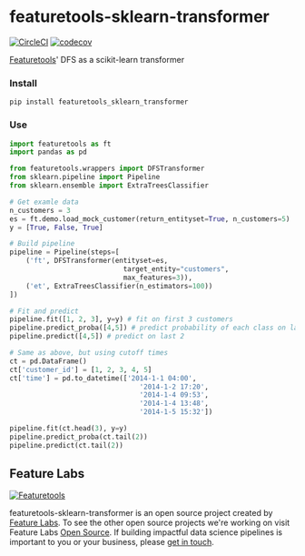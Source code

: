 # featuretools-sklearn-transformer

[![CircleCI](https://circleci.com/gh/FeatureLabs/featuretools_sklearn_transformer/tree/master.svg?style=shield)](https://circleci.com/gh/FeatureLabs/featuretools_sklearn_transformer/tree/master)
[![codecov](https://codecov.io/gh/FeatureLabs/featuretools_sklearn_transformer/branch/master/graph/badge.svg)](https://codecov.io/gh/FeatureLabs/featuretools_sklearn_transformer)

[Featuretools](https://github.com/FeatureLabs/featuretools)' DFS as a scikit-learn transformer

### Install
```shell
pip install featuretools_sklearn_transformer
```

### Use

```python
import featuretools as ft
import pandas as pd

from featuretools.wrappers import DFSTransformer
from sklearn.pipeline import Pipeline
from sklearn.ensemble import ExtraTreesClassifier

# Get examle data
n_customers = 3
es = ft.demo.load_mock_customer(return_entityset=True, n_customers=5)
y = [True, False, True]

# Build pipeline
pipeline = Pipeline(steps=[
    ('ft', DFSTransformer(entityset=es,
                            target_entity="customers",
                            max_features=3)),
    ('et', ExtraTreesClassifier(n_estimators=100))
])

# Fit and predict
pipeline.fit([1, 2, 3], y=y) # fit on first 3 customers
pipeline.predict_proba([4,5]) # predict probability of each class on last 2
pipeline.predict([4,5]) # predict on last 2

# Same as above, but using cutoff times
ct = pd.DataFrame()
ct['customer_id'] = [1, 2, 3, 4, 5]
ct['time'] = pd.to_datetime(['2014-1-1 04:00',
                                '2014-1-2 17:20',
                                '2014-1-4 09:53',
                                '2014-1-4 13:48',
                                '2014-1-5 15:32'])

pipeline.fit(ct.head(3), y=y)
pipeline.predict_proba(ct.tail(2))
pipeline.predict(ct.tail(2))
```

## Feature Labs
<a href="https://www.featurelabs.com/">
    <img src="http://www.featurelabs.com/wp-content/uploads/2017/12/logo.png" alt="Featuretools" />
</a>

featuretools-sklearn-transformer is an open source project created by [Feature Labs](https://www.featurelabs.com/). To see the other open source projects we're working on visit Feature Labs [Open Source](https://www.featurelabs.com/open). If building impactful data science pipelines is important to you or your business, please [get in touch](https://www.featurelabs.com/contact/).
